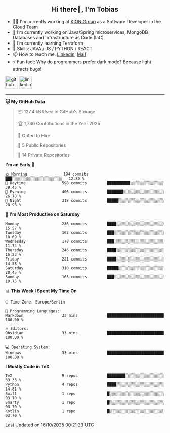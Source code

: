 <h2 align="center">Hi there👋, I'm Tobias</h2>

- 🧑‍💼 I'm currently working at [KION Group](https://www.kiongroup.com/) as a Software Developer in the Cloud Team
- 🔭 I’m currently working on Java/Spring microservices, MongoDB Databases and Infrastructure as Code (IaC)
- 🌱 I’m currently learning Terraform
- 💪 Skills: JAVA / JS / PYTHON / REACT
- 📫 How to reach me: [LinkedIn](https://www.linkedin.com/in/tgoetz), [Mail](mailto:mail@tobiasgoetz.com) 
- ⚡ Fun fact: Why do programmers prefer dark mode? Because light attracts bugs!

[<img src='https://cdn.jsdelivr.net/npm/simple-icons@3.0.1/icons/github.svg' alt='github' height='40'>](https://github.com/TobiasGoetz)  [<img src='https://cdn.jsdelivr.net/npm/simple-icons@3.0.1/icons/linkedin.svg' alt='linkedin' height='40'>](https://www.linkedin.com/in/tgoetz/)  

---

<!--START_SECTION:waka-->
**🐱 My GitHub Data** 

> 📦 127.4 kB Used in GitHub's Storage 
 > 
> 🏆 1,730 Contributions in the Year 2025
 > 
> 💼 Opted to Hire
 > 
> 📜 5 Public Repositories 
 > 
> 🔑 14 Private Repositories 
 > 
**I'm an Early 🐤** 

```text
🌞 Morning                194 commits         ███░░░░░░░░░░░░░░░░░░░░░░   12.80 % 
🌆 Daytime                598 commits         ██████████░░░░░░░░░░░░░░░   39.45 % 
🌃 Evening                406 commits         ███████░░░░░░░░░░░░░░░░░░   26.78 % 
🌙 Night                  318 commits         █████░░░░░░░░░░░░░░░░░░░░   20.98 % 
```
📅 **I'm Most Productive on Saturday** 

```text
Monday                   236 commits         ████░░░░░░░░░░░░░░░░░░░░░   15.57 % 
Tuesday                  162 commits         ███░░░░░░░░░░░░░░░░░░░░░░   10.69 % 
Wednesday                178 commits         ███░░░░░░░░░░░░░░░░░░░░░░   11.74 % 
Thursday                 246 commits         ████░░░░░░░░░░░░░░░░░░░░░   16.23 % 
Friday                   221 commits         ████░░░░░░░░░░░░░░░░░░░░░   14.58 % 
Saturday                 310 commits         █████░░░░░░░░░░░░░░░░░░░░   20.45 % 
Sunday                   163 commits         ███░░░░░░░░░░░░░░░░░░░░░░   10.75 % 
```


📊 **This Week I Spent My Time On** 

```text
🕑︎ Time Zone: Europe/Berlin

💬 Programming Languages: 
Markdown                 33 mins             █████████████████████████   100.00 % 

🔥 Editors: 
Obsidian                 33 mins             █████████████████████████   100.00 % 

💻 Operating System: 
Windows                  33 mins             █████████████████████████   100.00 % 
```

**I Mostly Code in TeX** 

```text
TeX                      9 repos             ████████░░░░░░░░░░░░░░░░░   33.33 % 
Python                   4 repos             ████░░░░░░░░░░░░░░░░░░░░░   14.81 % 
Swift                    1 repo              █░░░░░░░░░░░░░░░░░░░░░░░░   03.70 % 
Smarty                   1 repo              █░░░░░░░░░░░░░░░░░░░░░░░░   03.70 % 
Kotlin                   1 repo              █░░░░░░░░░░░░░░░░░░░░░░░░   03.70 % 
```




 Last Updated on 16/10/2025 00:21:23 UTC
<!--END_SECTION:waka-->
